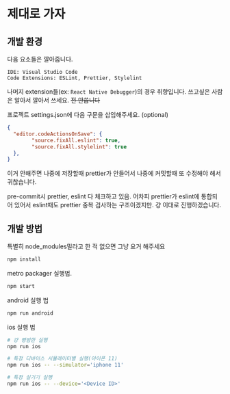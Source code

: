# 제대로 가자

## 개발 환경

다음 요소들은 깔아줍니다.
```
IDE: Visual Studio Code
Code Extensions: ESLint, Prettier, Stylelint
```

나머지 extension들(ex: `React Native Debugger`)의 경우 취향입니다. 쓰고싶은 사람은 알아서 깔아서 쓰세요. ~~전 안씁니다~~

프로젝트 settings.json에 다음 구문을 삽입해주세요. (optional)

```json
{
  "editor.codeActionsOnSave": {
        "source.fixAll.eslint": true,
        "source.fixAll.stylelint": true
  },
}
```

이거 안해주면 나중에 저장할때 prettier가 안들어서 나중에 커밋할때 또 수정해야 해서 귀찮습니다.

pre-commit시 prettier, eslint 다 체크하고 있음. 어차피 prettier가 eslint에 통합되어 있어서 eslint때도 prettier 중복 검사하는 구조이겠지만. 걍 이대로 진행하겠습니다.

## 개발 방법

특별히 node_modules밀라고 한 적 없으면 그냥 요거 해주세요
```bash
npm install
```

metro packager 실행법.
```bash
npm start
```

android 실행 법
```bash
npm run android
```

ios 실행 법
```bash
# 걍 평범한 실행
npm run ios

# 특정 디바이스 시뮬레이터별 실행(아이폰 11)
npm run ios -- --simulator='iphone 11'

# 특정 실기기 실행
npm run ios -- --device='<Device ID>'
```

